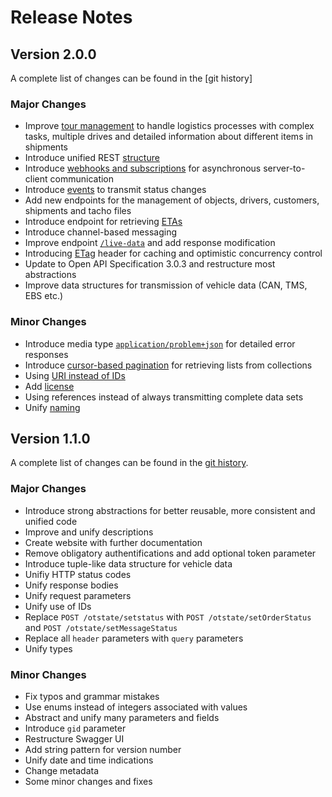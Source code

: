 # Release Notes

## Version 2.0.0
A complete list of changes can be found in the [git history]

### Major Changes
- Improve [tour management](apiSections.md#Tour-Management) to handle logistics processes with complex tasks, multiple drives and detailed information about different items in shipments
- Introduce unified REST [structure](generalConcepts.md#Endpoint-structure)
- Introduce [webhooks and subscriptions](generalConcepts.md#Callbacks) for asynchronous server-to-client communication 
- Introduce [events](apiSections.md#Events) to transmit status changes 
- Add new endpoints for the management of objects, drivers, customers, shipments and tacho files
- Introduce endpoint for retrieving [ETAs](apiSections.md#ETA)
- Introduce channel-based messaging
- Improve endpoint [`/live-data`](apiSections.md#live-data) and add response modification
- Introducing [ETag](generalConcepts.md#ETag-header) header for caching and optimistic concurrency control 
- Update to Open API Specification 3.0.3 and restructure most abstractions
- Improve data structures for transmission of vehicle data (CAN, TMS, EBS etc.)
### Minor Changes
- Introduce media type [`application/problem+json`](generalConcepts.md#applicationproblemjson-mime-type) for detailed error responses 
- Introduce [cursor-based pagination](generalConcepts.md#Cursor-based-pagination) for retrieving lists from collections
- Using [URI instead of IDs](generalConcepts.md#uri-in-addition-to-ids)
- Add [license](https://gitlab.com/opentelematics/otdata/-/blob/master/LICENSE)
- Using references instead of always transmitting complete data sets
- Unify [naming](generalConcepts.md#Naming-conventions) 

## Version 1.1.0 
A complete list of changes can be found in the [git history](https://gitlab.com/opentelematics/otdata/-/tree/1.1.0).

### Major Changes
- Introduce strong abstractions for better reusable, more consistent and unified code
- Improve and unify descriptions
- Create website with further documentation
- Remove obligatory authentifications and add optional token parameter
- Introduce tuple-like data structure for vehicle data
- Unifiy HTTP status codes
- Unify response bodies
- Unify request parameters
- Unify use of IDs
- Replace `POST /otstate/setstatus` with `POST /otstate/setOrderStatus` and `POST /otstate/setMessageStatus`
- Replace all `header` parameters with `query` parameters
- Unify types

### Minor Changes
- Fix typos and grammar mistakes
- Use enums instead of integers associated with values 
- Abstract and unify many parameters and fields
- Introduce `gid` parameter
- Restructure Swagger UI
- Add string pattern for version number
- Unify date and time indications
- Change metadata
- Some minor changes and fixes
